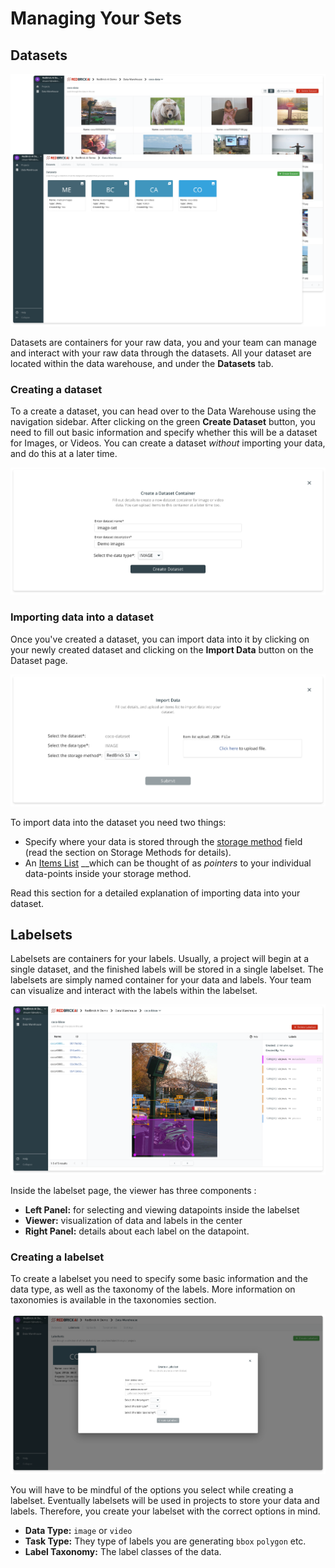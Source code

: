 # Managing Your Sets

## Datasets

![](../.gitbook/assets/group-2-2x.png)

Datasets are containers for your raw data, you and your team can manage and interact with your raw data through the datasets. All your dataset are located within the data warehouse, and under the **Datasets** tab. 

### Creating a dataset

To a create a dataset, you can head over to the Data Warehouse using the navigation sidebar. After clicking on the green **Create Dataset** button, you need to fill out basic information and specify whether this will be a dataset for Images, or Videos. You can create a dataset _without_ importing your data, and do this at a later time. 

![](../.gitbook/assets/app.redbrickai.com_c6b249d9-63f0-4d97-99a2-e5c92f32c609_warehouse_labelset_fruits-3-2x.png)

### Importing data into a dataset

Once you've created a dataset, you can import data into it by clicking on your newly created dataset and clicking on the **Import Data** button on the Dataset page.

![](../.gitbook/assets/app.redbrickai.com_c6b249d9-63f0-4d97-99a2-e5c92f32c609_warehouse_labelset_fruits-4-2x.png)

To import data into the dataset you need two things:

* Specify where your data is stored through the [storage method]() field \(read the section on Storage Methods for details\).
* An [Items List]() __which can be thought of as _pointers_ to your individual data-points inside your storage method. 

Read this section for a detailed explanation of importing data into your dataset.

## Labelsets

Labelsets are containers for your labels. Usually, a project will begin at a single dataset, and the finished labels will be stored in a single labelset. The labelsets are simply named container for your data and labels. Your team can visualize and interact with the labels within the labelset.

![](../.gitbook/assets/app.redbrickai.com_f5924ece-e355-48d2-8f9d-064c3440cef3_projects_9b6aacfd-b5c0-4f33-a484-ab84395e55ab_tool_label-2x.png)

Inside the labelset page, the viewer has three components :

* **Left Panel:** for selecting and viewing datapoints inside the labelset
* **Viewer:** visualization of data and labels in the center
* **Right Panel:** details about each label on the datapoint. 

### Creating a labelset

To create a labelset you need to specify some basic information and the data type, as well as the taxonomy of the labels. More information on taxonomies is available in the taxonomies section.

![](../.gitbook/assets/app.redbrickai.com_f5924ece-e355-48d2-8f9d-064c3440cef3_projects_9b6aacfd-b5c0-4f33-a484-ab84395e55ab_tool_label-1-2x.png)

You will have to be mindful of the options you select while creating a labelset. Eventually labelsets will be used in projects to store your data and labels. Therefore, you create your labelset with the correct options in mind. 

* **Data Type:** `image` or `video` 
* **Task Type:** They type of labels you are generating `bbox` `polygon` etc. 
* **Label Taxonomy:** The label classes of the data. 

